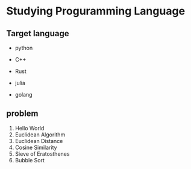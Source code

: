  

 # Studying Proguramming Language

## Target  language

- python 
- C++ 
- Rust
- julia

- golang



## problem

1. Hello World
2. Euclidean Algorithm
3. Euclidean Distance
4. Cosine Similarity
5. Sieve of Eratosthenes
6. Bubble Sort
